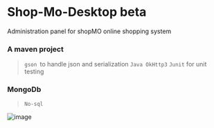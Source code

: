# Shop-Mo-Desktop beta
Administration panel for shopMO online shopping system 

### A maven project 
  >```gson ```to handle json and serialization 
  >```Java OkHttp3```
  >```Junit``` for unit testing

### MongoDb 
>```No-sql``` 

![image](https://user-images.githubusercontent.com/45779146/121839798-6eac8100-cd0d-11eb-89ea-f4d548eb324b.png)
